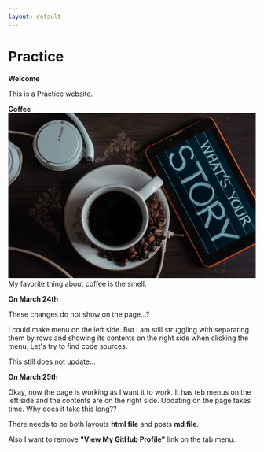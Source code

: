 ```yaml
---
layout: default
---
```

# Practice

**Welcome**

This is a Practice website. 

**Coffee**
![Tell me your story](assets/img/sutar-1749303.jpg) My favorite thing about coffee is the smell.  


**On March 24th**

These changes do not show on the page...?

I could make menu on the left side. But I am still struggling with separating them by rows and showing its contents on the right side when clicking the menu. Let's try to find code sources. 

This still does not update... 


**On March 25th**

Okay, now the page is working as I want it to work. 
It has teb menus on the left side and the contents are on the right side. 
Updating on the page takes time. Why does it take this long??

There needs to be both layouts **html file** and posts **md file**. 

Also I want to remove **"View My GitHub Profile"** link on the tab menu.

